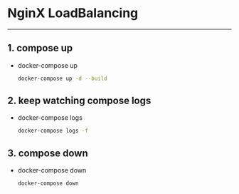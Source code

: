 # NginX LoadBalancing
---
## 1. compose up
* docker-compose up
    ```sh
    docker-compose up -d --build
    ```

## 2. keep watching compose logs
* docker-compose logs
    ```sh
    docker-compose logs -f
    ```

## 3. compose down
* docker-compose down
    ```sh
    docker-compose down
    ```

